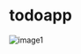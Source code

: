 # todoapp

![image1](https://github.com/user-attachments/assets/3fad129e-16b9-41fa-b9c0-4ab06ccc3190)

